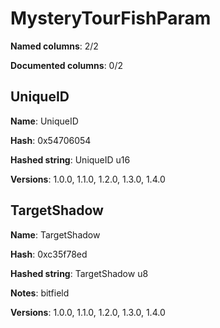 # MysteryTourFishParam
**Named columns**: 2/2

**Documented columns**: 0/2

## UniqueID

**Name**: UniqueID

**Hash**: 0x54706054

**Hashed string**: UniqueID u16

**Versions**: 1.0.0, 1.1.0, 1.2.0, 1.3.0, 1.4.0

## TargetShadow

**Name**: TargetShadow

**Hash**: 0xc35f78ed

**Hashed string**: TargetShadow u8

**Notes**: bitfield

**Versions**: 1.0.0, 1.1.0, 1.2.0, 1.3.0, 1.4.0

